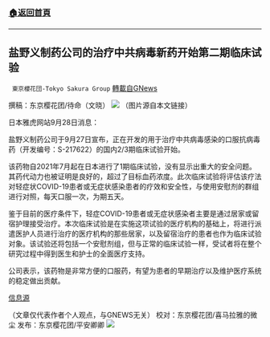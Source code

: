 ###  [:house:返回首頁](https://github.com/ourhimalayas/txt)
---


## 盐野义制药公司的治疗中共病毒新药开始第二期临床试验
` 東京櫻花団-Tokyo Sakura Group` [轉載自GNews](https://gnews.org/zh-hans/1562340/)

撰稿：东京樱花团/待命（文晓）
![](https://assets.gnews.org/wp-content/uploads/2021/09/image-434.png)
（图片源自本文链接）

日本雅虎网站9月28日消息：

盐野义制药公司于9月27日宣布，正在开发的用于治疗中共病毒感染的口服抗病毒药（开发编号：S-217622）的国内2/3期临床试验开始。

该药物自2021年7月起在日本进行了1期临床试验，没有显示出重大的安全问题。其药代动力也被证明是良好的，超过了目标血药浓度。此次临床试验将评估该疗法对轻症状COVID-19患者或无症状感染患者的疗效和安全性，与使用安慰剂的群组进行对照，每天口服一次，为期五天。

鉴于目前的医疗条件下，轻症COVID-19患者或无症状感染者主要是通过居家或留宿护理接受治疗。本次临床试验是在实施这项试验的医疗机构的基础上，将进行派遣医护人员进行治疗的医疗机构的那些居家，以及留宿治疗的患者也作为临床试验对象。该试验还将包括一个安慰剂组，但与正常的临床试验一样，受试者将在整个研究过程中得到医生和护士的全面医疗支持。

公司表示，该药物是非常方便的口服药，有望为患者的早期治疗以及维护医疗系统的稳定做出贡献。

[信息源](https://news.yahoo.co.jp/articles/1c5953b514fe42ae04e345152ad7a0a587a80c94)

（文章仅代表作者个人观点，与GNEWS无关）
校对：东京樱花团/喜马拉雅的微尘
发布：东京樱花团/平安卿卿
![](https://assets.gnews.org/wp-content/uploads/2021/08/image0-1-36.jpg)
